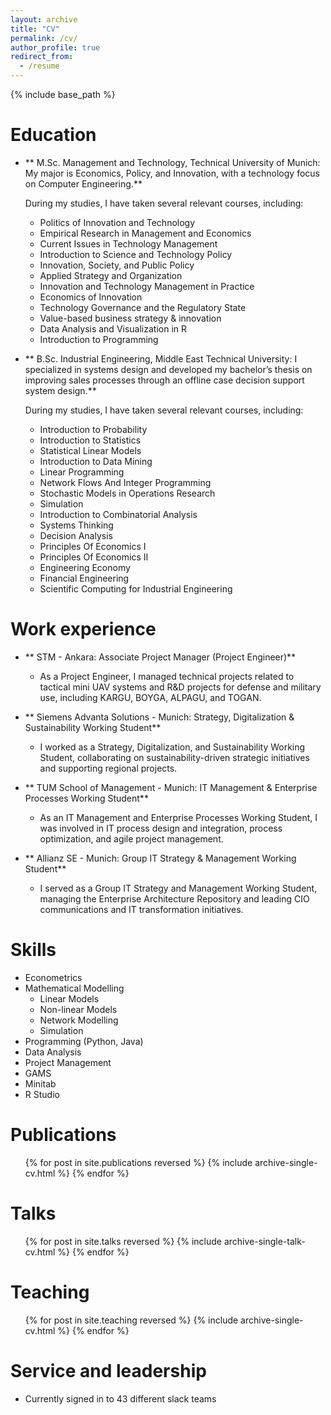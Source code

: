```yaml
---
layout: archive
title: "CV"
permalink: /cv/
author_profile: true
redirect_from:
  - /resume
---
```


{% include base_path %}

Education
======
* ** M.Sc. Management and Technology, Technical University of Munich: My major is Economics, Policy, and Innovation, with a technology focus on Computer Engineering.**
  

  During my studies, I have taken several relevant courses, including:

  - Politics of Innovation and Technology
  - Empirical Research in Management and Economics
  - Current Issues in Technology Management
  - Introduction to Science and Technology Policy
  - Innovation, Society, and Public Policy
  - Applied Strategy and Organization
  - Innovation and Technology Management in Practice
  - Economics of Innovation
  - Technology Governance and the Regulatory State
  - Value-based business strategy & innovation
  - Data Analysis and Visualization in R
  - Introduction to Programming

* ** B.Sc. Industrial Engineering, Middle East Technical University: I specialized in systems design and developed my bachelor’s thesis on improving sales processes through an offline case decision support system design.**
  

  During my studies, I have taken several relevant courses, including:

  - Introduction to Probability
  - Introduction to Statistics
  - Statistical Linear Models
  - Introduction to Data Mining
  - Linear Programming
  - Network Flows And Integer Programming
  - Stochastic Models in Operations Research
  - Simulation
  - Introduction to Combinatorial Analysis
  - Systems Thinking
  - Decision Analysis
  - Principles Of Economics I
  - Principles Of Economics II
  - Engineering Economy
  - Financial Engineering
  - Scientific Computing for Industrial Engineering


Work experience
======
* ** STM - Ankara: Associate Project Manager (Project Engineer)**
  - As a Project Engineer, I managed technical projects related to tactical mini UAV systems and R&D projects for defense and military use, including KARGU, BOYGA, ALPAGU, and TOGAN.
 

* ** Siemens Advanta Solutions - Munich: Strategy, Digitalization & Sustainability Working Student**
  - I worked as a Strategy, Digitalization, and Sustainability Working Student, collaborating on sustainability-driven strategic initiatives and supporting regional projects.


* ** TUM School of Management - Munich: IT Management & Enterprise Processes Working Student**
  - As an IT Management and Enterprise Processes Working Student, I was involved in IT process design and integration, process optimization, and agile project management.
    

* ** Allianz SE - Munich: Group IT Strategy & Management Working Student**
  - I served as a Group IT Strategy and Management Working Student, managing the Enterprise Architecture Repository and leading CIO communications and IT transformation initiatives.
    
  
Skills
======
* Econometrics
* Mathematical Modelling
  * Linear Models
  * Non-linear Models
  * Network Modelling
  * Simulation
* Programming (Python, Java)
* Data Analysis
* Project Management
* GAMS
* Minitab
* R Studio

Publications
======
  <ul>{% for post in site.publications reversed %}
    {% include archive-single-cv.html %}
  {% endfor %}</ul>
  
Talks
======
  <ul>{% for post in site.talks reversed %}
    {% include archive-single-talk-cv.html  %}
  {% endfor %}</ul>
  
Teaching
======
  <ul>{% for post in site.teaching reversed %}
    {% include archive-single-cv.html %}
  {% endfor %}</ul>
  
Service and leadership
======
* Currently signed in to 43 different slack teams

